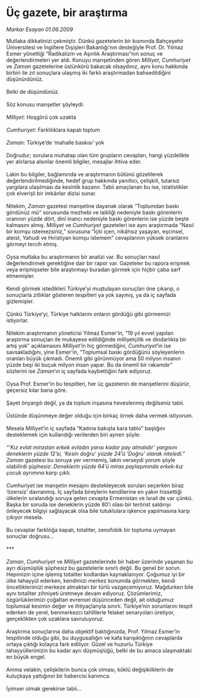 # Üç gazete, bir araştırma

*Markar Esayan 01.06.2009*

<div class="taraf_structure_2col_1zq">
<div class="margen_n">



 <p>Mutlaka dikkatinizi çekmiştir. Dünkü gazetelerin bir kısmında Bahçeşehir Üniversitesi ve İngiltere Dışişleri Bakanlığı’nın desteğiyle Prof. Dr. Yılmaz Esmer yönettiği “Radikalizm ve Aşırılık Araştırması”nın sonuç ve değerlendirmeleri yer aldı. Konuyu manşetinden gören <i>Milliyet</i>, <i>Cumhuriyet</i> ve <i>Zaman</i> gazetelerine üstünkörü bakacak olsaydınız, aynı konu hakkında birbiri ile zıt sonuçlara ulaşmış iki farklı araştırmadan bahsedildiğini düşünürdünüz. <br/><br/>Belki de düşündünüz. <br/><br/>Söz konusu manşetler şöyleydi: <i><br/><br/>Milliyet</i>: Hoşgörü çok uzakta <i><br/><br/>Cumhuriyet</i>: Farklılıklara kapalı toplum <i><br/><br/>Zaman</i>: Türkiye’de ‘mahalle baskısı’ yok <br/><br/>Doğrudur; sorulara muhatap olan tüm grupların cevapları, hangi yüzdelikte yer alırlarsa alsınlar önemli bilgiler, mesajlar ihtiva eder. <br/><br/>Lakin bu bilgiler, bağlamında ve araştırmanın bütünü gözetilerek değerlendirilmediğinde, hedef grup hakkında yanıltıcı, çelişkili, tutarsız yargılara ulaşılması da kesinlik kazanır. Tabii amaçlanan bu ise, istatistikler çok elverişli bir imkânlar dizisi sunar. <br/><br/>Nitekim, <i>Zaman</i> gazetesi manşetine dayanak olarak “Toplumdan baskı gördünüz mü” sorusunda mezhebi ve laikliği nedeniyle baskı görenlerin oranının yüzde dört, dinî inancı nedeniyle baskı görenlerin ise yüzde beşte kalmasını almış. <i>Milliyet</i> ve <i>Cumhuriyet</i> gazeteleri ise aynı araştırmada “Nasıl bir komşu istemezsiniz,” sorusuna “İçki içen, nikâhsız yaşayan, eşcinsel, ateist, Yahudi ve Hıristiyan komşu istemem” cevaplarının yüksek oranlarını görmeyi tercih etmiş. <br/><br/>Oysa mutlaka bu araştırmanın bir analizi var. Bu sonuçları nasıl değerlendirmek gerektiğine dair bir rapor var. Gazeteler bu rapora erişmek veya erişmişseler bile araştırmayı buradan görmek için hiçbir çaba sarf etmemişler. <br/><br/>Kendi görmek istedikleri Türkiye’yi muştulayan sonuçları öne çıkarıp, o sonuçlarla zıtlıklar gösteren tespitleri ya yok saymış, ya da iç sayfada gizlemişler. <br/><br/>Çünkü Türkiye’yi, Türkiye halklarını onların gördüğü gibi görmemizi istiyorlar. <br/><br/>Nitekim araştırmanın yöneticisi Yılmaz Esmer’in, “19 yıl evvel yapılan araştırma sonuçları ile mukayese edildiğinde milliyetçilik ve dindarlıkta bir artış yok” açıklamasını <i>Milliyet</i>’in hiç görmediğini, <i>Cumhuriyet</i>’in ise savsakladığını, yine Esmer’in, “Toplumsal baskı gördüğünü söyleyenlerin oranları büyük çıkmadı. Önemli gibi görünmüyor ama 50 milyon insanın yüzde beşi iki buçuk milyon insan yapar. Bu da önemli bir rakamdır” sözlerini ise <i>Zaman</i>’ın iç sayfada kaybettiğini fark ediyoruz. <br/><br/>Oysa Prof. Esmer’in bu tespitleri, her üç gazetenin de manşetlerini düşürür, geçersiz kılar bana göre. <br/><br/>Şayet önyargılı değil, ya da toplum inşasına heveslenmiş değilseniz tabii. <br/><br/>Üstünde düşünmeye değer olduğu için birkaç örnek daha vermek istiyorum. <br/><br/>Mesela <i>Milliyet</i>’in iç sayfada “Kadına bakışta kara tablo” başlığını desteklemek için kullandığı verilerden biri aynen şöyle: <br/><br/><em>“‘Kız evlat mirastan erkek evladın yarısı kadar pay almalıdır’ yargısını deneklerin yüzde 12’si, ‘Kesin doğru’ yüzde 24’ü ‘Doğru’ olarak niteledi.”</em> <i>Zaman</i> gazetesi bu soruya yer vermemiş, lakin verseydi yorum şöyle olabilirdi şüphesiz: <em>Deneklerin yüzde 64’ü miras paylaşımında erkek-kız çocuk ayrımına karşı çıktı.</em> <i><br/><br/>Cumhuriyet</i> ise manşetin mesajını destekleyecek soruları seçerken biraz ‘özensiz’ davranmış. İç sayfada bireylerin kendilerine en yakın hissettiği ülkelerin sıralandığı soruya gelen cevapta Ermenistan ve İsrail de var çünkü. Başka bir soruda ise deneklerin yüzde 80’i olası bir terörist saldırıyı önleyecek bilgiyi sağlayacak olsa bile tutuklulara işkence yapılmasına karşı çıkıyor mesela. <br/><br/>Bu cevaplar farklılığa kapalı, totaliter, zenofobik bir topluma uymayan sonuçlar doğrusu... <br/><br/>*** <i><br/><br/>Zaman</i>, <i>Cumhuriyet</i> ve <i>Milliyet</i> gazetelerinde bir haber üzerinde yaşanan bu ayrı düşmüşlük şüphesiz bu gazetelerle sınırlı değil. Bu genel bir sorun. Hepimizin içine işlemiş totaliter kodlardan kaynaklanıyor. Çoğumuz iyi bir ülke tahayyül ederken, kendimizi merkez konumda görmekten, kendi öncelliklerimizi merkeze almaktan bir türlü vazgeçemiyoruz. Mağdurken bile aynı totaliter zihniyeti üretmeye devam ediyoruz. Çözümlerimiz, özgürlüklerimizi çoğaltan evrensel düşünceden değil, ait olduğumuz toplumsal kesimin değer ve ihtiyaçlarıyla sınırlı. Türkiye’nin sorunlarını tespit ederken de yerel, benmerkezci tahlillerle felaket senaryoları üretiyor, gerçeklikten çok uzaklara savruluyoruz. <br/><br/>Araştırma sonuçlarına daha objektif baktığınızda, Prof. Yılmaz Esmer’in tespitinde olduğu gibi, bu duygusallığın ve kafa karışıklığının cevaplarda ortaya çıktığı kolayca fark ediliyor. Güzel ve huzurlu Türkiye tahayyüllerimizin bu kadar ayrı düşmüşlüğü, belki de bu amaca ulaşmaktaki en büyük engel. <br/><br/>Amma velakin, çelişkilerin bunca çok olması, köklü değişikliklerin de kuluçkaya yattığının bir habercisi kanımca.<br/><br/>İyimser olmak gerekirse tabii...</p>
<br/>
<br/>
<br/>



<br/>


<div id="taraf_not">
</div>

</div>


</div>
